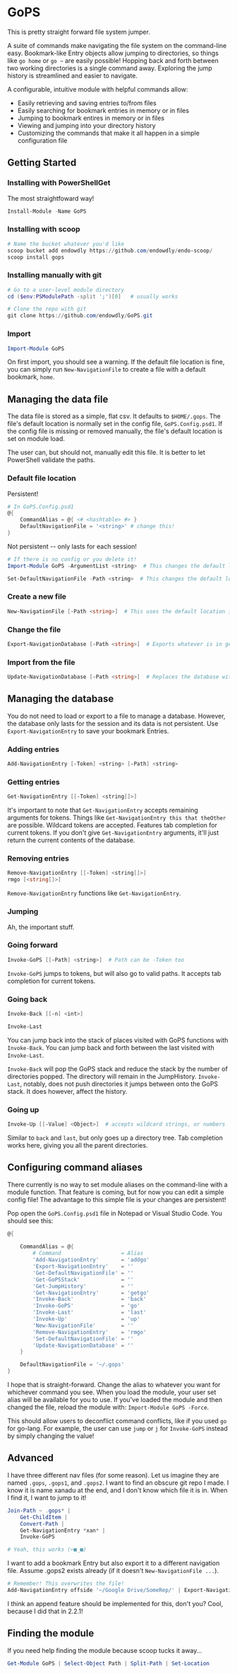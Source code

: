 # GoPS

This is pretty straight forward file system jumper.

A suite of commands make navigating the file system on the command-line easy.
Bookmark-like Entry objects allow jumping to directories, so things like `go home` or `go ~` are easily possible!
Hopping back and forth between two working directories is a single command away.
Exploring the jump history is streamlined and easier to navigate.

A configurable, intuitive module with helpful commands allow:

- Easily retrieving and saving entries to/from files
- Easily searching for bookmark entries in memory or in files
- Jumping to bookmark entires in memory or in files
- Viewing and jumping into your directory history
- Customizing the commands that make it all happen in a simple configuration file

## Getting Started

### Installing with PowerShellGet

The most straightfoward way!

```powershell
Install-Module -Name GoPS
``` 

### Installing with scoop

```powershell
# Name the bucket whatever you'd like
scoop bucket add endowdly https://github.com/endowdly/endo-scoop/
scoop install gops
```

### Installing manually with git

```powershell
# Go to a user-level module directory
cd ($env:PSModulePath -split ';')[0]   # usually works 

# Clone the repo with git
git clone https://github.com/endowdly/GoPS.git

```

### Import

```powershell
Import-Module GoPS
```

On first import, you should see a warning.
If the default file location is fine, you can simply run `New-NavigationFile` to create a file with a default bookmark, `home`.

## Managing the data file

The data file is stored as a simple, flat csv.
It defaults to `$HOME/.gops`.
The file's default location is normally set in the config file, `GoPS.Config.psd1`.
If the config file is missing or removed manually, the file's default location is set on module load.

The user can, but should not, manually edit this file.
It is better to let PowerShell validate the paths.

### Default file location

Persistent!

```powershell
# In GoPS.Config.psd1
@{
    CommandAlias = @{ <# <hashtable> #> }
    DefaultNavigationFile = '<string>' # change this!
}
```

Not persistent -- only lasts for each session!

```powershell
# If there is no config or you delete it!
Import-Module GoPS -ArgumentList <string>  # This changes the default location for the module on load

Set-DefaultNavigationFile -Path <string>  # This changes the default location for the module after load
```

### Create a new file

```powershell
New-NavigationFile [-Path <string>]  # This uses the default location if none is given
```

### Change the file

```powershell
Export-NavigationDatabase [-Path <string>]  # Exports whatever is in getgo to the path provided or default location
```

### Import from the file

```powershell
Update-NavigationDatabase [-Path <string>]  # Replaces the database with data from the path given or the default location
```

## Managing the database

You do not need to load or export to a file to manage a database.
However, the database only lasts for the session and its data is not persistent.
Use `Export-NavigationEntry` to save your bookmark Entries.

### Adding entries

```powershell
Add-NavigationEntry [-Token] <string> [-Path] <string>
```

### Getting entries

```powershell
Get-NavigationEntry [[-Token] <string[]>]
```

It's important to note that `Get-NavigationEntry` accepts remaining arguments for tokens.
Things like `Get-NavigationEntry this that theOther` are possible.
Wildcard tokens are accepted.
Features tab completion for current tokens.
If you don't give `Get-NavigationEntry` arguments, it'll just return the current contents of the database.

### Removing entries

```powershell
Remove-NavigationEntry [[-Token] <string[]>]
rmgo [<string[]>]
```

`Remove-NavigationEntry` functions like `Get-NavigationEntry`.

### Jumping

Ah, the important stuff.

### Going forward

```powershell
Invoke-GoPS [[-Path] <string>]  # Path can be -Token too
```

`Invoke-GoPS` jumps to tokens, but will also go to valid paths.
It accepts tab completion for current tokens.

### Going back

```powershell
Invoke-Back [[-n] <int>]

Invoke-Last
```

You can jump back into the stack of places visited with GoPS functions with `Invoke-Back`.
You can jump back and forth between the last visited with `Invoke-Last`.

`Invoke-Back` will pop the GoPS stack and reduce the stack by the number of directories popped.
The directory will remain in the JumpHistory.
`Invoke-Last`, notably, does not push directories it jumps between onto the GoPS stack.
It does however, affect the history.

### Going up

```powershell
Invoke-Up [[-Value] <Object>]  # accepts wildcard strings, or numbers
```

Similar to `back` and `last`, but only goes up a directory tree.
Tab completion works here, giving you all the parent directories.

## Configuring command aliases

There currently is no way to set module aliases on the command-line with a module function.
That feature is coming, but for now you can edit a simple config file!
The advantage to this simple file is your changes are persistent!

Pop open the `GoPS.Config.psd1` file in Notepad or Visual Studio Code.
You should see this:

```powershell
@{
    
    CommandAlias = @{
        # Command                   = Alias
        'Add-NavigationEntry'       = 'addgo'
        'Export-NavigationEntry'    = ''
        'Get-DefaultNavigationFile' = ''
        'Get-GoPSStack'             = '' 
        'Get-JumpHistory'           = '' 
        'Get-NavigationEntry'       = 'getgo' 
        'Invoke-Back'               = 'back'
        'Invoke-GoPS'               = 'go'
        'Invoke-Last'               = 'last'
        'Invoke-Up'                 = 'up'
        'New-NavigationFile'        = '' 
        'Remove-NavigationEntry'    = 'rmgo' 
        'Set-DefaultNavigationFile' = ''
        'Update-NavigationDatabase' = ''
    }

    DefaultNavigationFile = '~/.gops' 
}
```

I hope that is straight-forward.
Change the alias to whatever you want for whichever command you see.
When you load the module, your user set alias will be available for you to use.
If you've loaded the module and then changed the file, reload the module with: `Import-Module GoPS -Force`.

This should allow users to deconflict command conflicts, like if you used `go` for go-lang.
For example, the user can use `jump` or `j` for `Invoke-GoPS` instead by simply changing the value!

## Advanced

I have three different nav files (for some reason).
Let us imagine they are named `.gops`, `.gops1`, and `.gops2`.
I want to find an obscure git repo I made.
I know it is name xanadu at the end, and I don't know which file it is in.
When I find it, I want to jump to it!

```powershell
Join-Path ~ .gops* |
    Get-ChildItem |
    Convert-Path |
    Get-NavigationEntry *xan* |
    Invoke-GoPS 

# Yeah, this works (⌐■_■)
```

I want to add a bookmark Entry but also export it to a different navigation file.
Assume .gops2 exists already (if it doesn't `New-NavigationFile ...`).

```powershell
# Remember! This overwrites the file! 
Add-NavigationEntry offside '~/Google Drive/SomeRep/' | Export-NavigationEntry -Path ~/.gops2 
```

I think an append feature should be implemented for this, don't you?
Cool, because I did that in 2.2.1!

## Finding the module

If you need help finding the module because scoop tucks it away...

```powershell
Get-Module GoPS | Select-Object Path | Split-Path | Set-Location
```